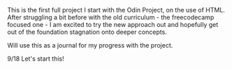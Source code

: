 This is the first full project I start with the Odin Project, on the use of HTML.
After struggling  a bit before with the old curriculum - the freecodecamp focused one - I am excited to try the new approach out and hopefully get out of the foundation stagnation onto deeper concepts. 

Will use this as a journal for my progress with the project.

9/18
Let's start this!

